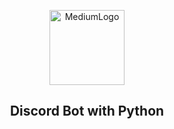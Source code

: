<p align="center">
  <a href="https://github.com/marcoshsq/t">
    <img src="https://encrypted-tbn0.gstatic.com/images?q=tbn:ANd9GcQBzW60RamOD0We009apNQdTLYSTEzD-4zXpIeuybPO4dxE9BIi6sld3FOIecjHQ4pAiEc&usqp=CAU" alt="MediumLogo" width="120" height="120">
  </a>
</p>
  <h2 align="center">Discord Bot with Python</h2>
</div>
